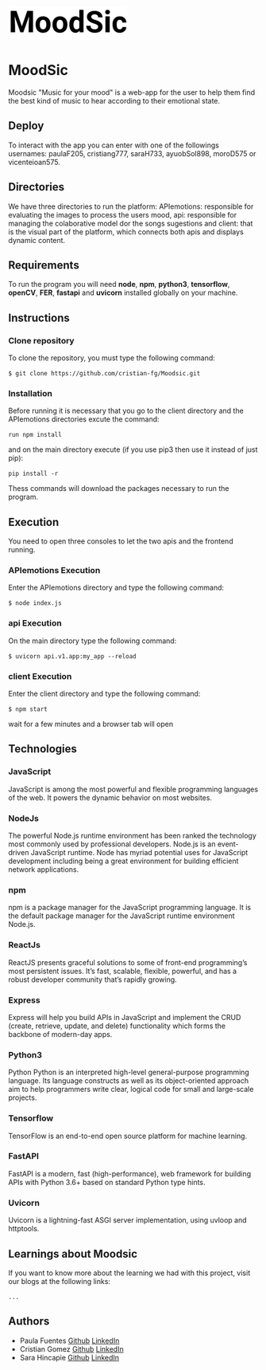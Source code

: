 ![](readme_img/MoodSic.png)

# MoodSic

Moodsic "Music for your mood" is a web-app for the user to help them find the best kind of music to hear according to their emotional state.

## Deploy
To interact with the app you can enter with one of the followings usernames:
paulaF205, cristiang777, saraH733, ayuobSol898, moroD575 or vicenteioan575.

## Directories

We have three directories to run the platform:
APIemotions: responsible for evaluating the images to process the users mood, api: responsible for managing the colaborative model dor the songs sugestions and client: that is the visual part of the platform, which connects both apis and displays dynamic content.

## Requirements

To run the program you will need **node**, **npm**, **python3**, **tensorflow**, **openCV**, **FER**, **fastapi** and **uvicorn** installed globally on your machine.


## Instructions

### Clone repository

To clone the repository, you must type the following command:

```
$ git clone https://github.com/cristian-fg/Moodsic.git
```


### Installation

Before running it is necessary that you go to the client directory and the APIemotions directories excute the command: 
```
run npm install
```
and on the main directory execute (if you use pip3 then use it instead of just pip):
```
pip install -r
```
Thess commands will download the packages necessary to run the program.

## Execution

You need to open three consoles to let the two apis and the frontend running.

### APIemotions Execution
Enter the APIemotions directory and type the following command:
```
$ node index.js
```

### api Execution
On the main directory type the following command:
```
$ uvicorn api.v1.app:my_app --reload
```

### client Execution
Enter the client directory and type the following command:
```
$ npm start
```
wait for a few minutes and a browser tab will open

## Technologies
### JavaScript
JavaScript is among the most powerful and flexible programming languages of the web. It powers the dynamic behavior on most websites.
### NodeJs
The powerful Node.js runtime environment has been ranked the technology most commonly used by professional developers. Node.js is an event-driven JavaScript runtime. Node has myriad potential uses for JavaScript development including being a great environment for building efficient network applications.
### npm
npm is a package manager for the JavaScript programming language. It is the default package manager for the JavaScript runtime environment Node.js.
### ReactJs
ReactJS presents graceful solutions to some of front-end programming’s most persistent issues. It’s fast, scalable, flexible, powerful, and has a robust developer community that’s rapidly growing.
### Express
Express will help you build APIs in JavaScript and implement the CRUD (create, retrieve, update, and delete) functionality which forms the backbone of modern-day apps.
### Python3
Python Python is an interpreted high-level general-purpose programming language. Its language constructs as well as its object-oriented approach aim to help programmers write clear, logical code for small and large-scale projects.
### Tensorflow
TensorFlow is an end-to-end open source platform for machine learning.
### FastAPI
FastAPI is a modern, fast (high-performance), web framework for building APIs with Python 3.6+ based on standard Python type hints.
### Uvicorn
Uvicorn is a lightning-fast ASGI server implementation, using uvloop and httptools.
## Learnings about Moodsic
If you want to know more about the learning we had with this project, visit our blogs at the following links:
```
...
```
## Authors
- Paula Fuentes [Github](https://github.com/pafuentess) [LinkedIn](https://www.linkedin.com/in/pafuentess/)
- Cristian Gomez [Github](https://github.com/cristian-fg) [LinkedIn](https://www.linkedin.com/in/cristianfg/)
- Sara Hincapie [Github](https://github.com/shincap8) [LinkedIn](https://www.linkedin.com/in/sahimo/)